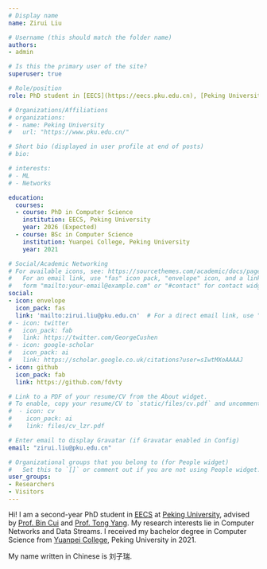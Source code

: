 ```yaml
---
# Display name
name: Zirui Liu

# Username (this should match the folder name)
authors:
- admin

# Is this the primary user of the site?
superuser: true

# Role/position
role: PhD student in [EECS](https://eecs.pku.edu.cn), [Peking University](https://www.pku.edu.cn/)

# Organizations/Affiliations
# organizations:
# - name: Peking University
#   url: "https://www.pku.edu.cn/"

# Short bio (displayed in user profile at end of posts)
# bio:  

# interests:
# - ML
# - Networks

education:
  courses:
  - course: PhD in Computer Science 
    institution: EECS, Peking University
    year: 2026 (Expected)
  - course: BSc in Computer Science 
    institution: Yuanpei College, Peking University
    year: 2021

# Social/Academic Networking
# For available icons, see: https://sourcethemes.com/academic/docs/page-builder/#icons
#   For an email link, use "fas" icon pack, "envelope" icon, and a link in the
#   form "mailto:your-email@example.com" or "#contact" for contact widget.
social:
- icon: envelope
  icon_pack: fas
  link: 'mailto:zirui.liu@pku.edu.cn'  # For a direct email link, use "mailto:test@example.org".
# - icon: twitter
#   icon_pack: fab
#   link: https://twitter.com/GeorgeCushen
# - icon: google-scholar
#   icon_pack: ai
#   link: https://scholar.google.co.uk/citations?user=sIwtMXoAAAAJ
- icon: github
  icon_pack: fab
  link: https://github.com/fdvty

# Link to a PDF of your resume/CV from the About widget.
# To enable, copy your resume/CV to `static/files/cv.pdf` and uncomment the lines below.
#  - icon: cv
#    icon_pack: ai
#    link: files/cv_lzr.pdf

# Enter email to display Gravatar (if Gravatar enabled in Config)
email: "zirui.liu@pku.edu.cn"

# Organizational groups that you belong to (for People widget)
#   Set this to `[]` or comment out if you are not using People widget.
user_groups:
- Researchers
- Visitors
---
```


Hi! I am a second-year PhD student in [EECS](https://eecs.pku.edu.cn) at [Peking University](https://www.pku.edu.cn/), advised by [Prof. Bin Cui](https://cuibinpku.github.io/) and [Prof. Tong Yang](https://yangtonghome.github.io/). My research interests lie in Computer Networks and Data Streams.
I received my bachelor degree in Computer Science from [Yuanpei College](https://yuanpei.pku.edu.cn), Peking University in 2021.

<!-- My research interests lie in the general area of Networks and Database. I find it excited to design and polish new data structures & algorithms. I'm also interested in other areas of computer science, for example, graphics and rendering. -->
<!-- Please do not hesitate to contact me if you have new ideas and need helper :) -->

My name written in Chinese is 刘子瑞. 
<!-- My research interests lie in the general area of Network Measurement, Data Stream Processing and P2P Network Broadcasting. I also have a keen interest in Ray Tracing Rendering.  -->

<!-- For the time being, I am looking for a research opportunity in the next summer. Please contact me if you are interested.  -->


